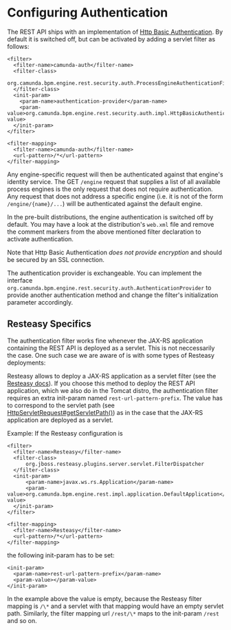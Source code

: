 Configuring Authentication
==========================

The REST API ships with an implementation of [Http Basic Authentication](http://en.wikipedia.org/wiki/Basic_access_authentication). By default it is switched off, but can be activated by adding a servlet filter as follows:

    <filter>
      <filter-name>camunda-auth</filter-name>
      <filter-class>
        org.camunda.bpm.engine.rest.security.auth.ProcessEngineAuthenticationFilter
      </filter-class>
      <init-param>
        <param-name>authentication-provider</param-name>
        <param-value>org.camunda.bpm.engine.rest.security.auth.impl.HttpBasicAuthenticationProvider</param-value>
      </init-param>
    </filter>
        
    <filter-mapping>
      <filter-name>camunda-auth</filter-name>
      <url-pattern>/*</url-pattern>
    </filter-mapping>
    
Any engine-specific request will then be authenticated against that engine's identity service. The GET `/engine` request that supplies a list of all available process engines is the only request that does not require authentication. Any request that does not address a specific engine (i.e. it is not of the form `/engine/{name}/...`) will be authenticated against the default engine.

In the pre-built distributions, the engine authentication is switched off by default. You may have a look at the distribution's `web.xml` file and remove the comment markers from the above mentioned filter declaration to activate authentication.

Note that Http Basic Authentication *does not provide encryption* and should be secured by an SSL connection.

The authentication provider is exchangeable. You can implement the interface `org.camunda.bpm.engine.rest.security.auth.AuthenticationProvider` to provide another authentication method and change the filter's initialization parameter accordingly.

Resteasy Specifics
------------------

The authentication filter works fine whenever the JAX-RS application containing the REST API is deployed as a servlet. This is not neccessarily the case. One such case we are aware of is with some types of Resteasy deployments:

Resteasy allows to deploy a JAX-RS application as a servlet filter (see the [Resteasy docs](http://docs.jboss.org/resteasy/docs/2.3.5.Final/userguide/html/Installation_Configuration.html#filter)). If you choose this method to deploy the REST API application, which we also do in the Tomcat distro, the authentication filter requires an extra init-param named `rest-url-pattern-prefix`. The value has to correspond to the servlet path (see [HttpServletRequest#getServletPath()](http://docs.oracle.com/javaee/6/api/javax/servlet/http/HttpServletRequest.html#getServletPath%28%29)) as in the case that the JAX-RS application are deployed as a servlet.

Example: If the Resteasy configuration is

    <filter>
      <filter-name>Resteasy</filter-name>
      <filter-class>
          org.jboss.resteasy.plugins.server.servlet.FilterDispatcher
      </filter-class>
      <init-param>
          <param-name>javax.ws.rs.Application</param-name>
          <param-value>org.camunda.bpm.engine.rest.impl.application.DefaultApplication</param-value>
      </init-param>
    </filter>

    <filter-mapping>
      <filter-name>Resteasy</filter-name>
      <url-pattern>/*</url-pattern>
    </filter-mapping>
    
the following init-param has to be set:

    <init-param>
      <param-name>rest-url-pattern-prefix</param-name>
      <param-value></param-value>
    </init-param>
    
In the example above the value is empty, because the Resteasy filter mapping is `/\*` and a servlet with that mapping would have an empty servlet path. Similarly, the filter mapping url `/rest/\*` maps to the init-param `/rest` and so on.